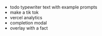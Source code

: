 - todo typewriter text with example prompts
- make a tik tok 
- vercel analytics
- completion modal
- overlay with a fact